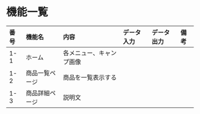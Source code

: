 # 機能一覧
|番号|機能名|内容|データ入力|データ出力|備考|
|:---|:---|:---|:----|:---|:---|
|1-1|ホーム|各メニュー、キャンプ画像||||
|1-2|商品一覧ページ|商品を一覧表示する||||
|1-3|商品詳細ページ|説明文||||

